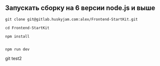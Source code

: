 ## Запускать сборку на 6 версии node.js и выше


``` shell
git clone git@gitlab.huskyjam.com:alex/Frontend-StartKit.git

cd Frontend-StartKit

npm install


npm run dev 

```

git test2